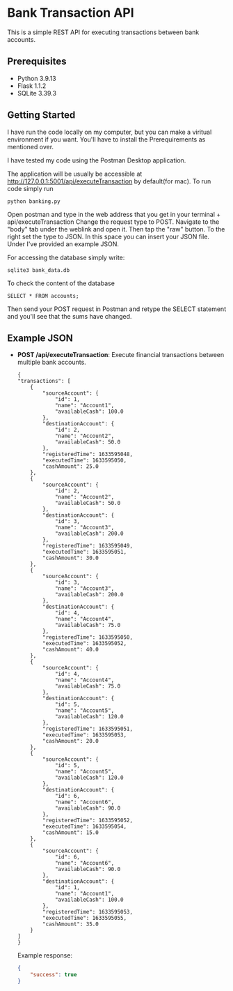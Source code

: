 # Bank Transaction API

This is a simple REST API for executing transactions between bank accounts.

## Prerequisites

- Python 3.9.13
- Flask 1.1.2
- SQLite 3.39.3

## Getting Started
I have run the code locally on my computer, but you can make a viritual environment if you want. 
You'll have to install the Prerequirements as mentioned over. 

I have tested my code using the Postman Desktop application. 

The application will be usually be accessible at http://127.0.0.1:5001/api/executeTransaction by default(for mac).
To run code simply run 
```
python banking.py
```
Open postman and type in the web address that you get in your terminal + api/executeTransaction
Change the request type to POST. 
Navigate to the "body" tab under the weblink and open it. Then tap the "raw" button. To the right set the type to JSON. 
In this space you can insert your JSON file. Under I've provided an example JSON. 

For accessing the database simply write: 
```
sqlite3 bank_data.db
```
To check the content of the database
```
SELECT * FROM accounts;
```
Then send your POST request in Postman and retype the SELECT statement and you'll see that the sums have changed.  

## Example JSON

- **POST /api/executeTransaction**: Execute financial transactions between multiple bank accounts.
    ```
    {
    "transactions": [
        {
            "sourceAccount": {
                "id": 1,
                "name": "Account1",
                "availableCash": 100.0
            },
            "destinationAccount": {
                "id": 2,
                "name": "Account2",
                "availableCash": 50.0
            },
            "registeredTime": 1633595048,
            "executedTime": 1633595050,
            "cashAmount": 25.0
        },
        {
            "sourceAccount": {
                "id": 2,
                "name": "Account2",
                "availableCash": 50.0
            },
            "destinationAccount": {
                "id": 3,
                "name": "Account3",
                "availableCash": 200.0
            },
            "registeredTime": 1633595049,
            "executedTime": 1633595051,
            "cashAmount": 30.0
        },
        {
            "sourceAccount": {
                "id": 3,
                "name": "Account3",
                "availableCash": 200.0
            },
            "destinationAccount": {
                "id": 4,
                "name": "Account4",
                "availableCash": 75.0
            },
            "registeredTime": 1633595050,
            "executedTime": 1633595052,
            "cashAmount": 40.0
        },
        {
            "sourceAccount": {
                "id": 4,
                "name": "Account4",
                "availableCash": 75.0
            },
            "destinationAccount": {
                "id": 5,
                "name": "Account5",
                "availableCash": 120.0
            },
            "registeredTime": 1633595051,
            "executedTime": 1633595053,
            "cashAmount": 20.0
        },
        {
            "sourceAccount": {
                "id": 5,
                "name": "Account5",
                "availableCash": 120.0
            },
            "destinationAccount": {
                "id": 6,
                "name": "Account6",
                "availableCash": 90.0
            },
            "registeredTime": 1633595052,
            "executedTime": 1633595054,
            "cashAmount": 15.0
        },
        {
            "sourceAccount": {
                "id": 6,
                "name": "Account6",
                "availableCash": 90.0
            },
            "destinationAccount": {
                "id": 1,
                "name": "Account1",
                "availableCash": 100.0
            },
            "registeredTime": 1633595053,
            "executedTime": 1633595055,
            "cashAmount": 35.0
        }
    ]
    }
    ```
    Example response:
    ```json
    {
        "success": true
    }
    ```
